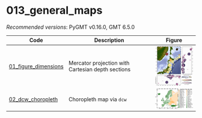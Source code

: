 # 013_general_maps

_Recommended versions_: PyGMT v0.16.0, GMT 6.5.0

| Code | Description | Figure |
| --- | --- | --- |
| [01_figure_dimensions](https://github.com/yvonnefroehlich/GMT_PyGMT_plotting/tree/main/013_general_maps/01_figure_dimensions) | Mercator projection with Cartesian depth sections | <img src="https://github.com/yvonnefroehlich/gmt-pygmt-plotting/blob/main/013_general_maps/01_figure_dimensions/02_out_figs/map_eqs_depthsection.png" width="150"> |
| [02_dcw_choropleth](https://github.com/yvonnefroehlich/GMT_PyGMT_plotting/tree/main/013_general_maps/02_dcw_choropleth)       | Choropleth map via `dcw`                          | <img src="https://github.com/yvonnefroehlich/gmt-pygmt-plotting/blob/main/013_general_maps/02_dcw_choropleth/02_out_figs/dcw_choropleth_sorted_by_change_percent.png" width="150"> |
